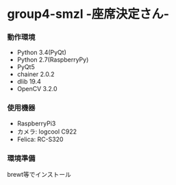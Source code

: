 # group4-smzl -座席決定さん-

### 動作環境
- Python 3.4(PyQt)
- Python 2.7(RaspberryPy)
- PyQt5
- chainer 2.0.2
- dlib 19.4
- OpenCV 3.2.0

### 使用機器
- RaspberryPi3
- カメラ: logcool C922
- Felica: RC-S320

### 環境準備
brewt等でインストール
